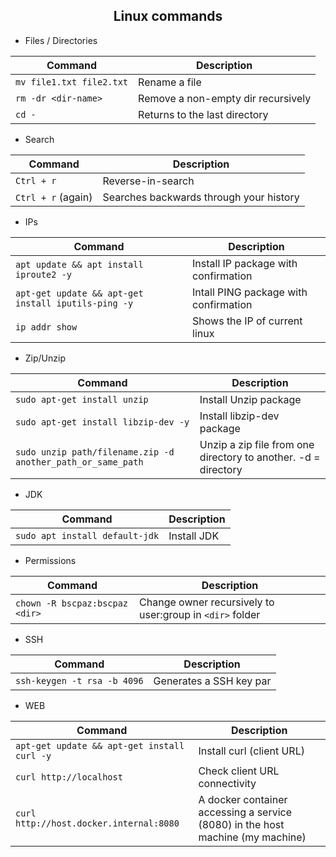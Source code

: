 <h2 align="center">Linux commands</h2>

* Files / Directories

| Command | Description |
| --- | --- |
| `mv file1.txt file2.txt` | Rename a file |
| `rm -dr <dir-name>` | Remove a non-empty dir recursively |
| `cd -` | Returns to the last directory |



* Search

| Command | Description |
| --- | --- |
| `Ctrl + r` | Reverse-in-search |
| `Ctrl + r` (again) | Searches backwards through your history |


* IPs
 
| Command | Description |
| --- | --- |
| `apt update && apt install iproute2 -y` | Install IP package with confirmation |
| `apt-get update && apt-get install iputils-ping -y` | Intall PING package with confirmation |
| `ip addr show` | Shows the IP of current linux |


* Zip/Unzip

| Command | Description |
| --- | --- |
| `sudo apt-get install unzip` | Install Unzip package |
| `sudo apt-get install libzip-dev -y` | Install libzip-dev package |
| `sudo unzip path/filename.zip -d another_path_or_same_path` | Unzip a zip file from one directory to another. -d = directory |


* JDK

| Command | Description |
| --- | --- |
| `sudo apt install default-jdk` | Install JDK |


* Permissions

| Command | Description |
| --- | --- |
| `chown -R bscpaz:bscpaz <dir>` | Change owner recursively to user:group in `<dir>` folder |


* SSH

| Command | Description |
| --- | --- |
| `ssh-keygen -t rsa -b 4096` | Generates a SSH key par |

* WEB

| Command | Description |
| --- | --- |
| `apt-get update && apt-get install curl -y` | Install curl (client URL) |
| `curl http://localhost` | Check client URL connectivity |
| `curl http://host.docker.internal:8080` | A docker container accessing a service (8080) in the host machine (my machine) |
 
